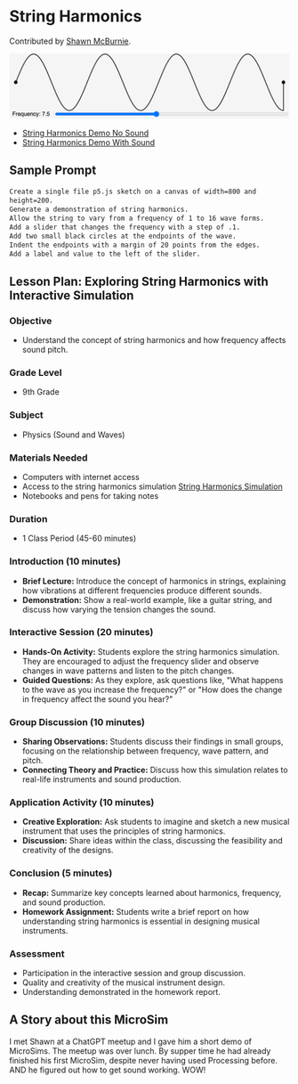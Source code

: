 # String Harmonics

Contributed by [Shawn McBurnie](https://www.linkedin.com/in/shawnmcburnie/).

![String Harmonics](./../img/string-harmonics.png)

* [String Harmonics Demo No Sound](./string-harmonics.html)
* [String Harmonics Demo With Sound](./string-harmonics-osc.html)

## Sample Prompt

```linenums="0"
Create a single file p5.js sketch on a canvas of width=800 and height=200.
Generate a demonstration of string harmonics.
Allow the string to vary from a frequency of 1 to 16 wave forms.
Add a slider that changes the frequency with a step of .1.
Add two small black circles at the endpoints of the wave.
Indent the endpoints with a margin of 20 points from the edges.
Add a label and value to the left of the slider.
```

## Lesson Plan: Exploring String Harmonics with Interactive Simulation

### Objective
- Understand the concept of string harmonics and how frequency affects sound pitch.

### Grade Level
- 9th Grade

### Subject
- Physics (Sound and Waves)

### Materials Needed
- Computers with internet access
- Access to the string harmonics simulation [String Harmonics Simulation](https://dmccreary.github.io/microsims/sims/string-harmonics/)
- Notebooks and pens for taking notes

### Duration
- 1 Class Period (45-60 minutes)

### Introduction (10 minutes)
- **Brief Lecture:** Introduce the concept of harmonics in strings, explaining how vibrations at different frequencies produce different sounds.
- **Demonstration:** Show a real-world example, like a guitar string, and discuss how varying the tension changes the sound.

### Interactive Session (20 minutes)
- **Hands-On Activity:** Students explore the string harmonics simulation. They are encouraged to adjust the frequency slider and observe changes in wave patterns and listen to the pitch changes.
- **Guided Questions:** As they explore, ask questions like, "What happens to the wave as you increase the frequency?" or "How does the change in frequency affect the sound you hear?"

### Group Discussion (10 minutes)
- **Sharing Observations:** Students discuss their findings in small groups, focusing on the relationship between frequency, wave pattern, and pitch.
- **Connecting Theory and Practice:** Discuss how this simulation relates to real-life instruments and sound production.

### Application Activity (10 minutes)
- **Creative Exploration:** Ask students to imagine and sketch a new musical instrument that uses the principles of string harmonics.
- **Discussion:** Share ideas within the class, discussing the feasibility and creativity of the designs.

### Conclusion (5 minutes)
- **Recap:** Summarize key concepts learned about harmonics, frequency, and sound production.
- **Homework Assignment:** Students write a brief report on how understanding string harmonics is essential in designing musical instruments.

### Assessment
- Participation in the interactive session and group discussion.
- Quality and creativity of the musical instrument design.
- Understanding demonstrated in the homework report.

## A Story about this MicroSim

I met Shawn at a ChatGPT meetup and I gave him a short demo of MicroSims.  The meetup was over lunch.  By supper time he had already finished his first MicroSim, despite never having used Processing before.  AND he figured
out how to get sound working.  WOW!